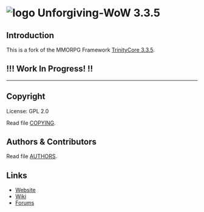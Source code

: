 # ![logo](https://github.com/snuffish/Unforgiving-WoW/img/logo.png) Unforgiving-WoW 3.3.5

## Introduction

This is a fork of the MMORPG Framework [TrinityCore 3.3.5](https://github.com/TrinityCore/TrinityCore/).

## !!! Work In Progress! !!

----


## Copyright

License: GPL 2.0

Read file [COPYING](COPYING).


## Authors &amp; Contributors

Read file [AUTHORS](AUTHORS).


## Links

* [Website](https://www.trinitycore.org)
* [Wiki](https://www.trinitycore.info)
* [Forums](https://community.trinitycore.org)

